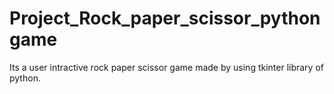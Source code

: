 # Project_Rock_paper_scissor_python game
Its a user intractive rock paper scissor game made by using tkinter library of python.
